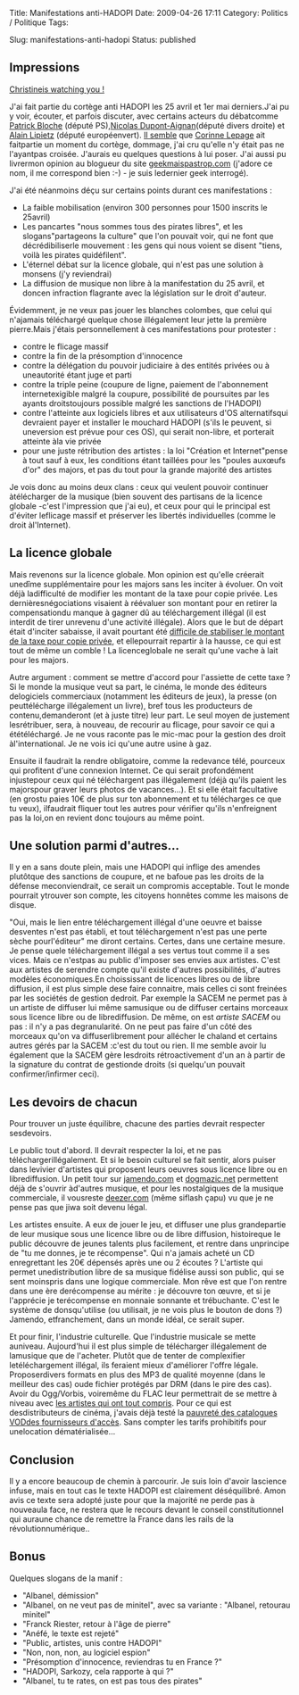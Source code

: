 Title: Manifestations anti-HADOPI
Date: 2009-04-26 17:11
Category: Politics / Politique
Tags: <?xml version="1.0" encoding="utf-8"?>

Slug: manifestations-anti-hadopi
Status: published

Impressions
-----------

[Christineis watching you !](\%22http://jaffiche.fr/manifestation-anti-hadopi-le-25-avril-2009-306\%22)

J'ai fait partie du cortège anti HADOPI les 25 avril et 1er mai derniers.J'ai pu y voir, écouter, et parfois discuter, avec certains acteurs du débatcomme [Patrick Bloche](\%22http://fr.wikipedia.org/wiki/Patrick_Bloche\%22) (député PS),[Nicolas Dupont-Aignan](\%22http://fr.wikipedia.org/wiki/Nicolas_Dupont-Aignan\%22)(député divers droite) et [Alain Lipietz](\%22http://fr.wikipedia.org/wiki/Alain_Lipietz\%22) (député européenvert). [Il semble](\%22http://jour-pour-jour.hautetfort.com/archive/2009/05/01/hadopi-manif-dans-la-manif-aujourd-hui.html\%22) que [Corinne Lepage](\%22http://fr.wikipedia.org/wiki/Corinne_Lepage\%22) ait faitpartie un moment du cortège, dommage, j'ai cru qu'elle n'y était pas ne l'ayantpas croisée. J'aurais eu quelques questions à lui poser. J'ai aussi pu livrermon opinion au blogueur du site [geekmaispastrop.com](\%22http://www.geekmaispastrop.com/2009/05/1er-mai-deputes-et-geeks-menent-le-cortege-contre-hadopi/\%22) (j'adore ce nom, il me correspond bien :-) - je suis ledernier geek interrogé).

J'ai été néanmoins déçu sur certains points durant ces manifestations :

-   La faible mobilisation (environ 300 personnes pour 1500 inscrits le 25avril)
-   Les pancartes "nous sommes tous des pirates libres", et les slogans"partageons la culture" que l'on pouvait voir, qui ne font que décrédibiliserle mouvement : les gens qui nous voient se disent "tiens, voilà les pirates quidéfilent".
-   L'éternel débat sur la licence globale, qui n'est pas une solution à monsens (j'y reviendrai)
-   La diffusion de musique non libre à la manifestation du 25 avril, et doncen infraction flagrante avec la législation sur le droit d'auteur.

Évidemment, je ne veux pas jouer les blanches colombes, que celui qui n'ajamais téléchargé quelque chose illégalement leur jette la première pierre.Mais j'étais personnellement à ces manifestations pour protester :

-   contre le flicage massif
-   contre la fin de la présomption d'innocence
-   contre la délégation du pouvoir judiciaire à des entités privées ou à uneautorité étant juge et parti
-   contre la triple peine (coupure de ligne, paiement de l'abonnement internetexigible malgré la coupure, possibilité de poursuites par les ayants droitstoujours possible malgré les sanctions de l'HADOPI)
-   contre l'atteinte aux logiciels libres et aux utilisateurs d'OS alternatifsqui devraient payer et installer le mouchard HADOPI (s'ils le peuvent, si uneversion est prévue pour ces OS), qui serait non-libre, et porterait atteinte àla vie privée
-   pour une juste rétribution des artistes : la loi "Création et Internet"pense à tout sauf à eux, les conditions étant taillées pour les "poules auxœufs d'or" des majors, et pas du tout pour la grande majorité des artistes

Je vois donc au moins deux clans : ceux qui veulent pouvoir continuer àtélécharger de la musique (bien souvent des partisans de la licence globale -c'est l'impression que j'ai eu), et ceux pour qui le principal est d'éviter leflicage massif et préserver les libertés individuelles (comme le droit àl'Internet).

La licence globale
------------------

Mais revenons sur la licence globale. Mon opinion est qu'elle créerait unedîme supplémentaire pour les majors sans les inciter à évoluer. On voit déjà ladifficulté de modifier les montant de la taxe pour copie privée. Les dernièresnégociations visaient à réévaluer son montant pour en retirer la compensationdu manque à gagner dû au téléchargement illégal (il est interdit de tirer unrevenu d'une activité illégale). Alors que le but de départ était d'inciter sabaisse, il avait pourtant été [difficile de stabiliser le montant de la taxe pour copie privée](\%22http://www.numerama.com/magazine/12113-La-taxe-pour-copie-privee-de-nouveau-attaquee-au-Conseil-d-Etat.html\%22), et ellepourrait repartir à la hausse, ce qui est tout de même un comble ! La licenceglobale ne serait qu'une vache à lait pour les majors.

Autre argument : comment se mettre d'accord pour l'assiette de cette taxe ?Si le monde la musique veut sa part, le cinéma, le monde des éditeurs delogiciels commerciaux (notamment les éditeurs de jeux), la presse (on peuttélécharge illégalement un livre), bref tous les producteurs de contenu,demanderont (et à juste titre) leur part. Le seul moyen de justement lesrétribuer, sera, à nouveau, de recourir au flicage, pour savoir ce qui a ététéléchargé. Je ne vous raconte pas le mic-mac pour la gestion des droit àl'international. Je ne vois ici qu'une autre usine à gaz.

Ensuite il faudrait la rendre obligatoire, comme la redevance télé, pourceux qui profitent d'une connexion Internet. Ce qui serait profondément injustepour ceux qui né téléchargent pas illégalement (déjà qu'ils paient les majorspour graver leurs photos de vacances...). Et si elle était facultative (en grostu paies 10€ de plus sur ton abonnement et tu télécharges ce que tu veux), ilfaudrait fliquer tout les autres pour vérifier qu'ils n'enfreignent pas la loi,on en revient donc toujours au même point.

Une solution parmi d'autres...
------------------------------

Il y en a sans doute plein, mais une HADOPI qui inflige des amendes plutôtque des sanctions de coupure, et ne bafoue pas les droits de la défense meconviendrait, ce serait un compromis acceptable. Tout le monde pourrait ytrouver son compte, les citoyens honnêtes comme les maisons de disque.

"Oui, mais le lien entre téléchargement illégal d'une oeuvre et baisse desventes n'est pas établi, et tout téléchargement n'est pas une perte sèche pourl'éditeur" me diront certains. Certes, dans une certaine mesure. Je pense quele téléchargement illégal a ses vertus tout comme il a ses vices. Mais ce n'estpas au public d'imposer ses envies aux artistes. C'est aux artistes de serendre compte qu'il existe d'autres possibilités, d'autres modèles économiques.En choississant de licences libres ou de libre diffusion, il est plus simple dese faire connaitre, mais celles ci sont freinées par les sociétés de gestion dedroit. Par exemple la SACEM ne permet pas à un artiste de diffuser lui même samusique ou de diffuser certains morceaux sous licence libre ou de librediffusion. De même, on est *artiste SACEM* ou pas : il n'y a pas degranularité. On ne peut pas faire d'un côté des morceaux qu'on va diffuserlibrement pour allécher le chaland et certains autres gérés par la SACEM :c'est du tout ou rien. Il me semble avoir lu également que la SACEM gère lesdroits rétroactivement d'un an à partir de la signature du contrat de gestionde droits (si quelqu'un pouvait confirmer/infirmer ceci).

Les devoirs de chacun
---------------------

Pour trouver un juste équilibre, chacune des parties devrait respecter sesdevoirs.

Le public tout d'abord. Il devrait respecter la loi, et ne pas téléchargerillégalement. Et si le besoin culturel se fait sentir, alors puiser dans levivier d'artistes qui proposent leurs oeuvres sous licence libre ou en librediffusion. Un petit tour sur [jamendo.com](\%22http://www.jamendo.com\%22) et [dogmazic.net](\%22http://www.dogmazic.net\%22) permettent déjà de s'ouvrir àd'autres musique, et pour les nostalgiques de la musique commerciale, il vousreste [deezer.com](\%22http://www.deezer.com/\%22) (même siflash çapu) vu que je ne pense pas que jiwa soit devenu légal.

Les artistes ensuite. A eux de jouer le jeu, et diffuser une plus grandepartie de leur musique sous une licence libre ou de libre diffusion, histoireque le public découvre de jeunes talents plus facilement, et rentre dans unprincipe de "tu me donnes, je te récompense". Qui n'a jamais acheté un CD enregrettant les 20€ dépensés après une ou 2 écoutes ? L'artiste qui permet unedistribution libre de sa musique fidélise aussi son public, qui se sent moinspris dans une logique commerciale. Mon rêve est que l'on rentre dans une ère derécompense au mérite : je découvre ton œuvre, et si je l'apprécie je terécompense en monnaie sonnante et trébuchante. C'est le système de donsqu'utilise (ou utilisait, je ne vois plus le bouton de dons ?) Jamendo, etfranchement, dans un monde idéal, ce serait super.

Et pour finir, l'industrie culturelle. Que l'industrie musicale se mette auniveau. Aujourd'hui il est plus simple de télécharger illégalement de lamusique que de l'acheter. Plutôt que de tenter de complexifier letéléchargement illégal, ils feraient mieux d'améliorer l'offre légale. Proposerdivers formats en plus des MP3 de qualité moyenne (dans le meilleur des cas) oude fichier protégés par DRM (dans le pire des cas). Avoir du Ogg/Vorbis, voiremême du FLAC leur permettrait de se mettre à niveau avec [les artistes qui ont tout compris](\%22http://nin.com\%22). Pour ce qui est desdistributeurs de cinéma, j'avais déjà testé la [pauvreté des catalogues VODdes fournisseurs d'accès](\%22http://linuxfr.org//comments/1018678.html#1018678\%22). Sans compter les tarifs prohibitifs pour unelocation dématérialisée...

Conclusion
----------

Il y a encore beaucoup de chemin à parcourir. Je suis loin d'avoir lascience infuse, mais en tout cas le texte HADOPI est clairement déséquilibré. Amon avis ce texte sera adopté juste pour que la majorité ne perde pas à nouveaula face, ne restera que le recours devant le conseil constitutionnel qui auraune chance de remettre la France dans les rails de la révolutionnumérique..

Bonus
-----

Quelques slogans de la manif :

-   "Albanel, démission"
-   "Albanel, on ne veut pas de minitel", avec sa variante : "Albanel, retourau minitel"
-   "Franck Riester, retour à l'âge de pierre"
-   "Anéfé, le texte est rejeté"
-   "Public, artistes, unis contre HADOPI"
-   "Non, non, non, au logiciel espion"
-   "Présomption d'innocence, reviendras tu en France ?"
-   "HADOPI, Sarkozy, cela rapporte à qui ?"
-   "Albanel, tu te rates, on est pas tous des pirates"

